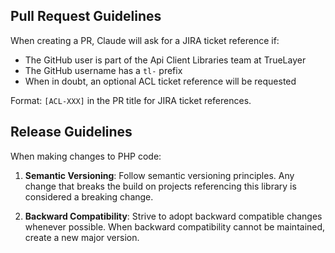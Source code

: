 ## Pull Request Guidelines

When creating a PR, Claude will ask for a JIRA ticket reference if:
- The GitHub user is part of the Api Client Libraries team at TrueLayer
- The GitHub username has a `tl-` prefix
- When in doubt, an optional ACL ticket reference will be requested

Format: `[ACL-XXX]` in the PR title for JIRA ticket references.

## Release Guidelines

When making changes to PHP code:
1. **Semantic Versioning**: Follow semantic versioning principles. Any change that breaks the build on projects referencing this library is considered a breaking change.

2. **Backward Compatibility**: Strive to adopt backward compatible changes whenever possible. When backward compatibility cannot be maintained, create a new major version.